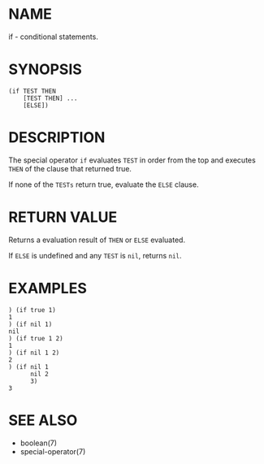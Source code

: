 # NAME
if - conditional statements.

# SYNOPSIS

    (if TEST THEN
        [TEST THEN] ...
        [ELSE])

# DESCRIPTION
The special operator `if` evaluates `TEST` in order from the top and executes `THEN` of the clause that returned true.

If none of the `TESTs` return true, evaluate the `ELSE` clause.

# RETURN VALUE
Returns a evaluation result of `THEN` or `ELSE` evaluated.

If `ELSE` is undefined and any `TEST` is `nil`, returns `nil`.

# EXAMPLES

    ) (if true 1)
    1
    ) (if nil 1)
    nil
    ) (if true 1 2)
    1
    ) (if nil 1 2)
    2
    ) (if nil 1
          nil 2
          3)
    3

# SEE ALSO
- boolean(7)
- special-operator(7)
